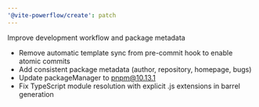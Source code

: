 ```yaml
---
'@vite-powerflow/create': patch
---
```


Improve development workflow and package metadata

- Remove automatic template sync from pre-commit hook to enable atomic commits
- Add consistent package metadata (author, repository, homepage, bugs)
- Update packageManager to pnpm@10.13.1
- Fix TypeScript module resolution with explicit .js extensions in barrel generation
